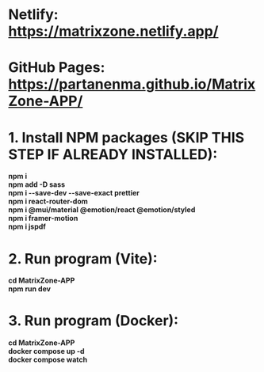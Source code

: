 # Netlify: https://matrixzone.netlify.app/

# GitHub Pages: https://partanenma.github.io/MatrixZone-APP/

# 1. Install NPM packages (SKIP THIS STEP IF ALREADY INSTALLED):

**npm i**  
**npm add -D sass**  
**npm i --save-dev --save-exact prettier**  
**npm i react-router-dom**  
**npm i @mui/material @emotion/react @emotion/styled**  
**npm i framer-motion**  
**npm i jspdf**

# 2. Run program (Vite):

**cd MatrixZone-APP**  
**npm run dev**

# 3. Run program (Docker):

**cd MatrixZone-APP**  
**docker compose up -d**  
**docker compose watch**
